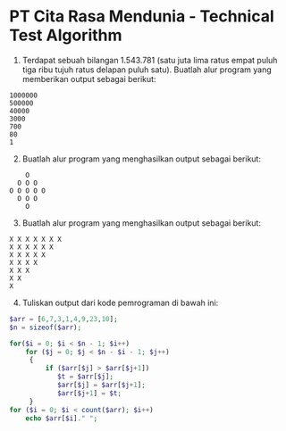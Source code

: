 # PT Cita Rasa Mendunia - Technical Test Algorithm

1. Terdapat sebuah bilangan 1.543.781 (satu juta lima ratus empat puluh tiga ribu tujuh ratus delapan puluh satu). Buatlah alur program yang memberikan output sebagai berikut:

```
1000000
500000
40000
3000
700
80
1
```

2. Buatlah alur program yang menghasilkan output sebagai berikut:

```
    O
  O O O
O O O O O
  O O O
    O
```

3. Buatlah alur program yang menghasilkan output sebagai berikut:

```
X X X X X X X
X X X X X X
X X X X X
X X X X
X X X
X X
X
```

4. Tuliskan output dari kode pemrograman di bawah ini:

```php
$arr = [6,7,3,1,4,9,23,10];
$n = sizeof($arr);

for($i = 0; $i < $n - 1; $i++)
    for ($j = 0; $j < $n - $i - 1; $j++)
     {
         if ($arr[$j] > $arr[$j+1])
            $t = $arr[$j];
            $arr[$j] = $arr[$j+1];
            $arr[$j+1] = $t;
     }
for ($i = 0; $i < count($arr); $i++)
    echo $arr[$i]." ";
```
